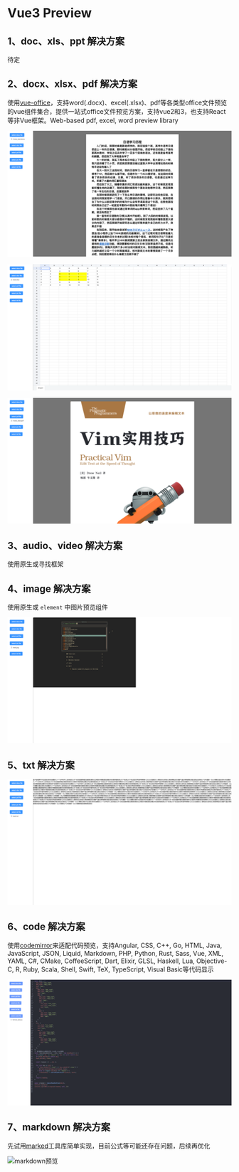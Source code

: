# Vue3 Preview

## 1、doc、xls、ppt 解决方案

待定

## 2、docx、xlsx、pdf 解决方案

使用[vue-office](https://github.com/501351981/vue-office?tab=readme-ov-file)，支持word(.docx)、excel(.xlsx)、pdf等各类型office文件预览的vue组件集合，提供一站式office文件预览方案，支持vue2和3，也支持React等非Vue框架。Web-based pdf, excel, word preview library

![doc预览](./mdFiles/docx.png)

![xls预览](./mdFiles/xlsx.png)

![pdf预览](./mdFiles/pdf.png)

## 3、audio、video 解决方案

使用原生或寻找框架

## 4、image 解决方案

使用原生或 `element` 中图片预览组件

![pic预览](./mdFiles/pic.png)

## 5、txt 解决方案

![txt预览](./mdFiles/txt.png)

## 6、code 解决方案

使用[codemirror](https://github.com/codemirror/dev/)来适配代码预览，支持Angular, CSS, C++, Go, HTML, Java, JavaScript, JSON, Liquid, Markdown, PHP, Python, Rust, Sass, Vue, XML, YAML, C#, CMake, CoffeeScript, Dart, Elixir, GLSL, Haskell, Lua, Objective-C, R, Ruby, Scala, Shell, Swift, TeX, TypeScript, Visual Basic等代码显示

![code预览](./mdFiles/code.png)

## 7、markdown 解决方案

先试用[marked](https://github.com/markedjs/marked)工具库简单实现，目前公式等可能还存在问题，后续再优化

![markdown预览](./mdFiles/markdown.png)

